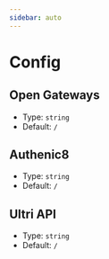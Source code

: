 ```yaml
---
sidebar: auto
---
```


# Config

## Open Gateways

- Type: `string`
- Default: `/`

## Authenic8

- Type: `string`
- Default: `/`

## Ultri API

- Type: `string`
- Default: `/`
